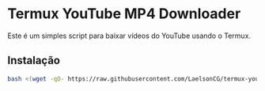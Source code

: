 # Termux YouTube MP4 Downloader

Este é um simples script para baixar vídeos do YouTube usando o Termux.

## Instalação

```bash
bash <(wget -qO- https://raw.githubusercontent.com/LaelsonCG/termux-youtube-downloader/main/install)
